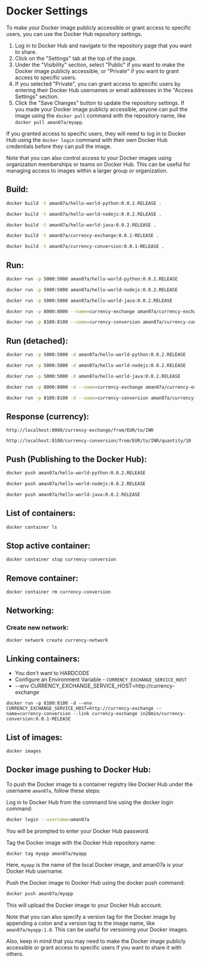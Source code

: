 # Docker Settings

To make your Docker image publicly accessible or grant access to specific users, you can use the Docker Hub repository settings.

1. Log in to Docker Hub and navigate to the repository page that you want to share.
2. Click on the "Settings" tab at the top of the page.
3. Under the "Visibility" section, select "Public" if you want to make the Docker image publicly accessible, or "Private" if you want to grant access to specific users.
4. If you selected "Private", you can grant access to specific users by entering their Docker Hub usernames or email addresses in the "Access Settings" section.
5. Click the "Save Changes" button to update the repository settings.
If you made your Docker image publicly accessible, anyone can pull the image using the `docker pull` command with the repository name, like `docker pull aman07a/myapp`.

If you granted access to specific users, they will need to log in to Docker Hub using the `docker login` command with their own Docker Hub credentials before they can pull the image.

Note that you can also control access to your Docker images using organization memberships or teams on Docker Hub. This can be useful for managing access to images within a larger group or organization.

## Build:
```bash
docker build -t aman07a/hello-world-python:0.0.2.RELEASE .
```
```bash
docker build -t aman07a/hello-world-nodejs:0.0.2.RELEASE .
```
```bash
docker build -t aman07a/hello-world-java:0.0.2.RELEASE .
```
```bash
docker build -t aman07a/currency-exchange:0.0.1-RELEASE .
```
```bash
docker build -t aman07a/currency-conversion:0.0.1-RELEASE .
```

## Run:
```bash
docker run -p 5000:5000 aman07a/hello-world-python:0.0.2.RELEASE
```
```bash
docker run -p 5000:5000 aman07a/hello-world-nodejs:0.0.2.RELEASE
```
```bash
docker run -p 5000:5000 aman07a/hello-world-java:0.0.2.RELEASE
```
```bash
docker run -p 8000:8000 --name=currency-exchange aman07a/currency-exchange:0.0.1-RELEASE
```
```bash
docker run -p 8100:8100 --name=currency-conversion aman07a/currency-conversion:0.0.1-RELEASE
```

## Run (detached):
```bash
docker run -p 5000:5000 -d aman07a/hello-world-python:0.0.2.RELEASE
```
```bash
docker run -p 5000:5000 -d aman07a/hello-world-nodejs:0.0.2.RELEASE
```
```bash
docker run -p 5000:5000 -d aman07a/hello-world-java:0.0.2.RELEASE
```
```bash
docker run -p 8000:8000 -d --name=currency-exchange aman07a/currency-exchange:0.0.1-RELEASE
```
```bash
docker run -p 8100:8100 -d --name=currency-conversion aman07a/currency-conversion:0.0.1-RELEASE
```

## Response (currency):
```url
http://localhost:8000/currency-exchange/from/EUR/to/INR
```
```url
http://localhost:8100/currency-conversion/from/EUR/to/INR/quantity/10
```

## Push (Publishing to the Docker Hub):
```bash
docker push aman07a/hello-world-python:0.0.2.RELEASE
```
```bash
docker push aman07a/hello-world-nodejs:0.0.2.RELEASE
```
```bash
docker push aman07a/hello-world-java:0.0.2.RELEASE
```

## List of containers:
```bash
docker container ls
```

## Stop active container:
```bash
docker container stop currency-conversion
```

## Remove container:
```bash
docker container rm currency-conversion
```

## Networking:
### Create new network:
```bash
docker network create currency-network
```

## Linking containers:
- You don't want to HARDCODE
- Configure an Environment Variable - `CURRENCY_EXCHANGE_SERVICE_HOST`
- --env CURRENCY_EXCHANGE_SERVICE_HOST=http://currency-exchange
```url
docker run -p 8100:8100 -d --env CURRENCY_EXCHANGE_SERVICE_HOST=http://currency-exchange --name=currency-conversion --link currency-exchange in28min/currency-conversion:0.0.1-RELEASE
```

## List of images:
```bash
docker images
```

## Docker image pushing to Docker Hub:
To push the Docker image to a container registry like Docker Hub under the username `aman07a`, follow these steps:

Log in to Docker Hub from the command line using the docker login command:
```bash
docker login --username=aman07a
```
You will be prompted to enter your Docker Hub password.

Tag the Docker image with the Docker Hub repository name:
```bash
docker tag myapp aman07a/myapp
```
Here, `myapp` is the name of the local Docker image, and aman07a is your Docker Hub username.

Push the Docker image to Docker Hub using the docker push command:
```bash
docker push aman07a/myapp
```
This will upload the Docker image to your Docker Hub account.

Note that you can also specify a version tag for the Docker image by appending a colon and a version tag to the image name, like `aman07a/myapp:1.0`. This can be useful for versioning your Docker images.

Also, keep in mind that you may need to make the Docker image publicly accessible or grant access to specific users if you want to share it with others.
